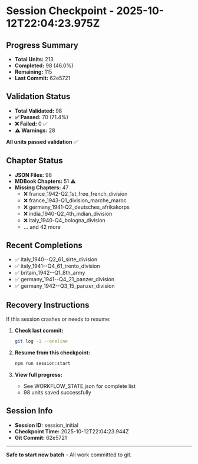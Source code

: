 # Session Checkpoint - 2025-10-12T22:04:23.975Z

## Progress Summary

- **Total Units:** 213
- **Completed:** 98 (46.0%)
- **Remaining:** 115
- **Last Commit:** 62e5721

## Validation Status

- **Total Validated:** 98
- **✅ Passed:** 70 (71.4%)
- **❌ Failed:** 0 ✅
- **⚠️ Warnings:** 28

**All units passed validation** ✅

## Chapter Status

- **JSON Files:** 98
- **MDBook Chapters:** 51 ⚠️
- **Missing Chapters:** 47
  - ❌ france_1942-Q2_1st_free_french_division
  - ❌ france_1943-Q1_division_marche_maroc
  - ❌ germany_1941-Q2_deutsches_afrikakorps
  - ❌ india_1940-Q2_4th_indian_division
  - ❌ italy_1940-Q4_bologna_division
  - ... and 42 more

## Recent Completions

- ✅ italy_1940--Q2_61_sirte_division
- ✅ italy_1941--Q4_61_trento_division
- ✅ britain_1942--Q1_8th_army
- ✅ germany_1941--Q4_21_panzer_division
- ✅ germany_1942--Q3_15_panzer_division

## Recovery Instructions

If this session crashes or needs to resume:

1. **Check last commit:**
   ```bash
   git log -1 --oneline
   ```

2. **Resume from this checkpoint:**
   ```bash
   npm run session:start
   ```

3. **View full progress:**
   - See WORKFLOW_STATE.json for complete list
   - 98 units saved successfully

## Session Info

- **Session ID:** session_initial
- **Checkpoint Time:** 2025-10-12T22:04:23.944Z
- **Git Commit:** 62e5721

---

**Safe to start new batch** - All work committed to git.
